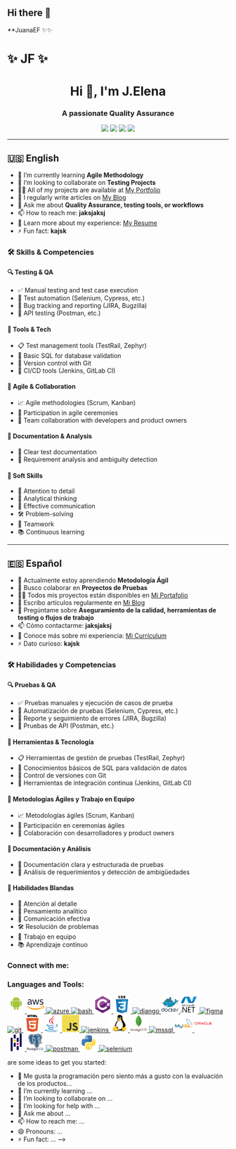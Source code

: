 ## Hi there 👋


**JuanaEF ✨✨ 

# ✨ JF ✨

<h1 align="center">Hi 👋, I'm J.Elena</h1>
<h3 align="center">A passionate Quality Assurance</h3>

<p align="center">
  <a href="https://["(https://github.com/JuanaEF])><img src="https://img.shields.io/github/followers/tuusuario?label=GitHub&style=social" /></a>
  <a href="https://"><img src="https://img.shields.io/badge/LinkedIn-blue?logo=linkedin&logoColor=white" /></a>
  <a href="mailto:"><img src="https://img.shields.io/badge/Email-D14836?logo=gmail&logoColor=white" /></a>
  <a href="https://"><img src="https://img.shields.io/badge/Portfolio-000?logo=vercel&logoColor=white" /></a>
</p>

---

## 🇺🇸 English

- 🌱 I’m currently learning **Agile Methodology**
- 👯 I’m looking to collaborate on **Testing Projects**
- 👨‍💻 All of my projects are available at [My Portfolio](lkaslkas)
- 📝 I regularly write articles on [My Blog](lakslask)
- 💬 Ask me about **Quality Assurance, testing tools, or workflows**
- 📫 How to reach me: **jaksjaksj**
- 📄 Learn more about my experience: [My Resume](lakslaks)
- ⚡ Fun fact: **kajsk**

### 🛠️ Skills & Competencies

#### 🔍 Testing & QA
- ✅ Manual testing and test case execution
- 🤖 Test automation (Selenium, Cypress, etc.)
- 🐞 Bug tracking and reporting (JIRA, Bugzilla)
- 🔌 API testing (Postman, etc.)

#### 🧰 Tools & Tech
- 📋 Test management tools (TestRail, Zephyr)
- 🧮 Basic SQL for database validation
- 🔧 Version control with Git
- 🚀 CI/CD tools (Jenkins, GitLab CI)

#### 🚀 Agile & Collaboration
- 📈 Agile methodologies (Scrum, Kanban)
- 🧩 Participation in agile ceremonies
- 🤝 Team collaboration with developers and product owners

#### 📑 Documentation & Analysis
- 📝 Clear test documentation
- 🧐 Requirement analysis and ambiguity detection

#### 🤝 Soft Skills
- 🎯 Attention to detail
- 🧠 Analytical thinking
- 💬 Effective communication
- 🛠️ Problem-solving
- 🤗 Teamwork
- 📚 Continuous learning

---

## 🇪🇸 Español

- 🌱 Actualmente estoy aprendiendo **Metodología Ágil**
- 👯 Busco colaborar en **Proyectos de Pruebas**
- 👨‍💻 Todos mis proyectos están disponibles en [Mi Portafolio](lkaslkas)
- 📝 Escribo artículos regularmente en [Mi Blog](lakslask)
- 💬 Pregúntame sobre **Aseguramiento de la calidad, herramientas de testing o flujos de trabajo**
- 📫 Cómo contactarme: **jaksjaksj**
- 📄 Conoce más sobre mi experiencia: [Mi Currículum](lakslaks)
- ⚡ Dato curioso: **kajsk**

### 🛠️ Habilidades y Competencias

#### 🔍 Pruebas & QA
- ✅ Pruebas manuales y ejecución de casos de prueba
- 🤖 Automatización de pruebas (Selenium, Cypress, etc.)
- 🐞 Reporte y seguimiento de errores (JIRA, Bugzilla)
- 🔌 Pruebas de API (Postman, etc.)

#### 🧰 Herramientas & Tecnología
- 📋 Herramientas de gestión de pruebas (TestRail, Zephyr)
- 🧮 Conocimientos básicos de SQL para validación de datos
- 🔧 Control de versiones con Git
- 🚀 Herramientas de integración continua (Jenkins, GitLab CI)

#### 🚀 Metodologías Ágiles y Trabajo en Equipo
- 📈 Metodologías ágiles (Scrum, Kanban)
- 🧩 Participación en ceremonias ágiles
- 🤝 Colaboración con desarrolladores y product owners

#### 📑 Documentación y Análisis
- 📝 Documentación clara y estructurada de pruebas
- 🧐 Análisis de requerimientos y detección de ambigüedades

#### 🤝 Habilidades Blandas
- 🎯 Atención al detalle
- 🧠 Pensamiento analítico
- 💬 Comunicación efectiva
- 🛠️ Resolución de problemas
- 🤗 Trabajo en equipo
- 📚 Aprendizaje continuo

<h3 align="left">Connect with me:</h3>
<p align="left">
</p>

<h3 align="left">Languages and Tools:</h3>
<p align="left"> <a href="https://developer.android.com" target="_blank" rel="noreferrer"> <img src="https://raw.githubusercontent.com/devicons/devicon/master/icons/android/android-original-wordmark.svg" alt="android" width="40" height="40"/> </a> <a href="https://aws.amazon.com" target="_blank" rel="noreferrer"> <img src="https://raw.githubusercontent.com/devicons/devicon/master/icons/amazonwebservices/amazonwebservices-original-wordmark.svg" alt="aws" width="40" height="40"/> </a> <a href="https://azure.microsoft.com/en-in/" target="_blank" rel="noreferrer"> <img src="https://www.vectorlogo.zone/logos/microsoft_azure/microsoft_azure-icon.svg" alt="azure" width="40" height="40"/> </a> <a href="https://www.gnu.org/software/bash/" target="_blank" rel="noreferrer"> <img src="https://www.vectorlogo.zone/logos/gnu_bash/gnu_bash-icon.svg" alt="bash" width="40" height="40"/> </a> <a href="https://www.w3schools.com/cs/" target="_blank" rel="noreferrer"> <img src="https://raw.githubusercontent.com/devicons/devicon/master/icons/csharp/csharp-original.svg" alt="csharp" width="40" height="40"/> </a> <a href="https://www.w3schools.com/css/" target="_blank" rel="noreferrer"> <img src="https://raw.githubusercontent.com/devicons/devicon/master/icons/css3/css3-original-wordmark.svg" alt="css3" width="40" height="40"/> </a> <a href="https://www.djangoproject.com/" target="_blank" rel="noreferrer"> <img src="https://cdn.worldvectorlogo.com/logos/django.svg" alt="django" width="40" height="40"/> </a> <a href="https://www.docker.com/" target="_blank" rel="noreferrer"> <img src="https://raw.githubusercontent.com/devicons/devicon/master/icons/docker/docker-original-wordmark.svg" alt="docker" width="40" height="40"/> </a> <a href="https://dotnet.microsoft.com/" target="_blank" rel="noreferrer"> <img src="https://raw.githubusercontent.com/devicons/devicon/master/icons/dot-net/dot-net-original-wordmark.svg" alt="dotnet" width="40" height="40"/> </a> <a href="https://www.figma.com/" target="_blank" rel="noreferrer"> <img src="https://www.vectorlogo.zone/logos/figma/figma-icon.svg" alt="figma" width="40" height="40"/> </a> <a href="https://git-scm.com/" target="_blank" rel="noreferrer"> <img src="https://www.vectorlogo.zone/logos/git-scm/git-scm-icon.svg" alt="git" width="40" height="40"/> </a> <a href="https://www.w3.org/html/" target="_blank" rel="noreferrer"> <img src="https://raw.githubusercontent.com/devicons/devicon/master/icons/html5/html5-original-wordmark.svg" alt="html5" width="40" height="40"/> </a> <a href="https://www.java.com" target="_blank" rel="noreferrer"> <img src="https://raw.githubusercontent.com/devicons/devicon/master/icons/java/java-original.svg" alt="java" width="40" height="40"/> </a> <a href="https://developer.mozilla.org/en-US/docs/Web/JavaScript" target="_blank" rel="noreferrer"> <img src="https://raw.githubusercontent.com/devicons/devicon/master/icons/javascript/javascript-original.svg" alt="javascript" width="40" height="40"/> </a> <a href="https://www.jenkins.io" target="_blank" rel="noreferrer"> <img src="https://www.vectorlogo.zone/logos/jenkins/jenkins-icon.svg" alt="jenkins" width="40" height="40"/> </a> <a href="https://www.linux.org/" target="_blank" rel="noreferrer"> <img src="https://raw.githubusercontent.com/devicons/devicon/master/icons/linux/linux-original.svg" alt="linux" width="40" height="40"/> </a> <a href="https://www.mongodb.com/" target="_blank" rel="noreferrer"> <img src="https://raw.githubusercontent.com/devicons/devicon/master/icons/mongodb/mongodb-original-wordmark.svg" alt="mongodb" width="40" height="40"/> </a> <a href="https://www.microsoft.com/en-us/sql-server" target="_blank" rel="noreferrer"> <img src="https://www.svgrepo.com/show/303229/microsoft-sql-server-logo.svg" alt="mssql" width="40" height="40"/> </a> <a href="https://www.mysql.com/" target="_blank" rel="noreferrer"> <img src="https://raw.githubusercontent.com/devicons/devicon/master/icons/mysql/mysql-original-wordmark.svg" alt="mysql" width="40" height="40"/> </a> <a href="https://www.oracle.com/" target="_blank" rel="noreferrer"> <img src="https://raw.githubusercontent.com/devicons/devicon/master/icons/oracle/oracle-original.svg" alt="oracle" width="40" height="40"/> </a> <a href="https://pandas.pydata.org/" target="_blank" rel="noreferrer"> <img src="https://raw.githubusercontent.com/devicons/devicon/2ae2a900d2f041da66e950e4d48052658d850630/icons/pandas/pandas-original.svg" alt="pandas" width="40" height="40"/> </a> <a href="https://www.postgresql.org" target="_blank" rel="noreferrer"> <img src="https://raw.githubusercontent.com/devicons/devicon/master/icons/postgresql/postgresql-original-wordmark.svg" alt="postgresql" width="40" height="40"/> </a> <a href="https://postman.com" target="_blank" rel="noreferrer"> <img src="https://www.vectorlogo.zone/logos/getpostman/getpostman-icon.svg" alt="postman" width="40" height="40"/> </a> <a href="https://www.python.org" target="_blank" rel="noreferrer"> <img src="https://raw.githubusercontent.com/devicons/devicon/master/icons/python/python-original.svg" alt="python" width="40" height="40"/> </a> <a href="https://www.selenium.dev" target="_blank" rel="noreferrer"> <img src="https://raw.githubusercontent.com/detain/svg-logos/780f25886640cef088af994181646db2f6b1a3f8/svg/selenium-logo.svg" alt="selenium" width="40" height="40"/> </a> </p>
 are some ideas to get you started:

- 🔭 Me gusta la programación pero siento más a gusto con la evaluación de los productos...
- 🌱 I’m currently learning ...
- 👯 I’m looking to collaborate on ...
- 🤔 I’m looking for help with ...
- 💬 Ask me about ...
- 📫 How to reach me: ...
- 😄 Pronouns: ...
- ⚡ Fun fact: ...
-->
  
